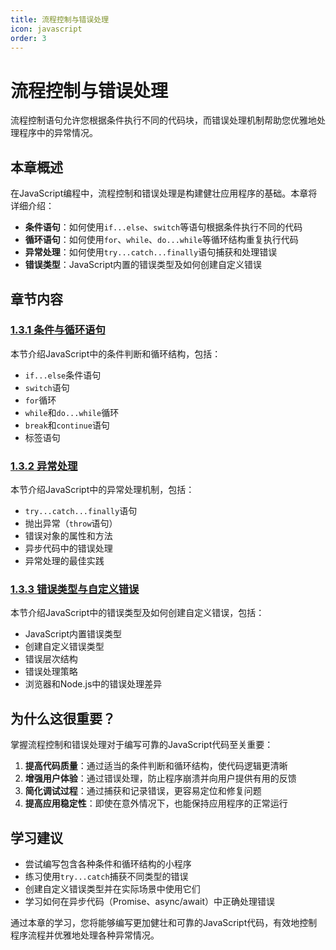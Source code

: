 ```yaml
---
title: 流程控制与错误处理
icon: javascript
order: 3
---
```


# 流程控制与错误处理

流程控制语句允许您根据条件执行不同的代码块，而错误处理机制帮助您优雅地处理程序中的异常情况。

## 本章概述

在JavaScript编程中，流程控制和错误处理是构建健壮应用程序的基础。本章将详细介绍：

- **条件语句**：如何使用`if...else`、`switch`等语句根据条件执行不同的代码
- **循环语句**：如何使用`for`、`while`、`do...while`等循环结构重复执行代码
- **异常处理**：如何使用`try...catch...finally`语句捕获和处理错误
- **错误类型**：JavaScript内置的错误类型及如何创建自定义错误

## 章节内容

### [1.3.1 条件与循环语句](./1.3.1-条件与循环语句.md)

本节介绍JavaScript中的条件判断和循环结构，包括：

- `if...else`条件语句
- `switch`语句
- `for`循环
- `while`和`do...while`循环
- `break`和`continue`语句
- 标签语句

### [1.3.2 异常处理](./1.3.2-异常处理.md)

本节介绍JavaScript中的异常处理机制，包括：

- `try...catch...finally`语句
- 抛出异常（`throw`语句）
- 错误对象的属性和方法
- 异步代码中的错误处理
- 异常处理的最佳实践

### [1.3.3 错误类型与自定义错误](./1.3.3-错误类型与自定义错误.md)

本节介绍JavaScript中的错误类型及如何创建自定义错误，包括：

- JavaScript内置错误类型
- 创建自定义错误类型
- 错误层次结构
- 错误处理策略
- 浏览器和Node.js中的错误处理差异

## 为什么这很重要？

掌握流程控制和错误处理对于编写可靠的JavaScript代码至关重要：

1. **提高代码质量**：通过适当的条件判断和循环结构，使代码逻辑更清晰
2. **增强用户体验**：通过错误处理，防止程序崩溃并向用户提供有用的反馈
3. **简化调试过程**：通过捕获和记录错误，更容易定位和修复问题
4. **提高应用稳定性**：即使在意外情况下，也能保持应用程序的正常运行

## 学习建议

- 尝试编写包含各种条件和循环结构的小程序
- 练习使用`try...catch`捕获不同类型的错误
- 创建自定义错误类型并在实际场景中使用它们
- 学习如何在异步代码（Promise、async/await）中正确处理错误

通过本章的学习，您将能够编写更加健壮和可靠的JavaScript代码，有效地控制程序流程并优雅地处理各种异常情况。
